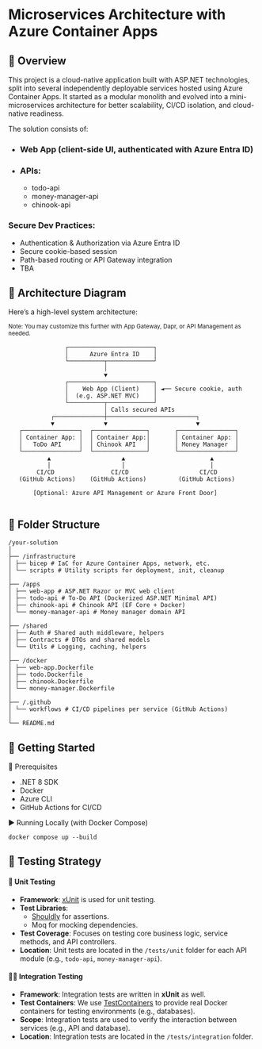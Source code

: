 # Microservices Architecture with Azure Container Apps
## 📌 Overview 
This project is a cloud-native application built with ASP.NET technologies, split into several independently deployable services hosted using Azure Container Apps. It started as a modular monolith and evolved into a mini-microservices architecture for better scalability, CI/CD isolation, and cloud-native readiness.

The solution consists of:

- ### Web App  (client-side UI, authenticated with Azure Entra ID)

- ### APIs:
  - todo-api
  - money-manager-api
  - chinook-api

### Secure Dev Practices:
- Authentication & Authorization via Azure Entra ID
- Secure cookie-based session
- Path-based routing or API Gateway integration
- TBA

## 🧱 Architecture Diagram
Here’s a high-level system architecture:


<sup>Note: You may customize this further with App Gateway, Dapr, or API Management as needed.</sup>

```
                ┌────────────────────────┐
                │      Azure Entra ID    │
                └──────────┬─────────────┘
                           │
                           ▼
                ┌────────────────────────┐
                │    Web App (Client)    │ ◄── Secure cookie, auth
                │  (e.g. ASP.NET MVC)    │
                └──────────┬─────────────┘
                           │ Calls secured APIs
            ┌──────────────┼─────────────────────────┐
            ▼              ▼                         ▼
   ┌────────────────┐  ┌───────────────┐       ┌────────────────┐
   │ Container App: │  │ Container App:│       │ Container App: │
   │   ToDo API     │  │ Chinook API   │       │ Money Manager  │
   └────────────────┘  └───────────────┘       └────────────────┘
           ▲                    ▲                        ▲
           │                    │                        │
        CI/CD                CI/CD                    CI/CD
   (GitHub Actions)    (GitHub Actions)         (GitHub Actions)

       [Optional: Azure API Management or Azure Front Door]


```

## 📁 Folder Structure
```
/your-solution
│
├── /infrastructure
│ ├── bicep # IaC for Azure Container Apps, network, etc.
│ └── scripts # Utility scripts for deployment, init, cleanup
│
├── /apps
│ ├── web-app # ASP.NET Razor or MVC web client
│ ├── todo-api # To-Do API (Dockerized ASP.NET Minimal API)
│ ├── chinook-api # Chinook API (EF Core + Docker)
│ └── money-manager-api # Money manager domain API
│
├── /shared
│ ├── Auth # Shared auth middleware, helpers
│ ├── Contracts # DTOs and shared models
│ └── Utils # Logging, caching, helpers
│
├── /docker
│ ├── web-app.Dockerfile
│ ├── todo.Dockerfile
│ ├── chinook.Dockerfile
│ └── money-manager.Dockerfile
│
├── /.github
│ └── workflows # CI/CD pipelines per service (GitHub Actions)
│
└── README.md
```

## 🚀 **Getting Started**

🔧 Prerequisites
- .NET 8 SDK
- Docker
- Azure CLI
- GitHub Actions for CI/CD

▶️ Running Locally (with Docker Compose)

``` 
docker compose up --build
```
## 🧪 Testing Strategy

#### 🔧 **Unit Testing**

- **Framework**: [xUnit](https://xunit.net/) is used for unit testing.
- **Test Libraries**: 
  - [Shouldly](https://shouldly.github.io/) for assertions.
  - Moq for mocking dependencies.
- **Test Coverage**: Focuses on testing core business logic, service methods, and API controllers.
- **Location**: Unit tests are located in the `/tests/unit` folder for each API module (e.g., `todo-api`, `money-manager-api`).

#### 🧑‍💻 **Integration Testing**

- **Framework**: Integration tests are written in **xUnit** as well.
- **Test Containers**: We use [TestContainers](https://testcontainers.org/) to provide real Docker containers for testing environments (e.g., databases).
- **Scope**: Integration tests are used to verify the interaction between services (e.g., API and database).
- **Location**: Integration tests are located in the `/tests/integration` folder.

